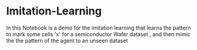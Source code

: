 # Imitation-Learning
In this Notebook is a demo for the imitation learning that learns the pattern to mark some cells 'x'  for a semiconductor Wafer dataset , and then mimic the the pattern of the agent to an unseen dataset 
